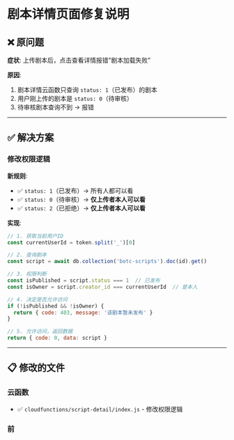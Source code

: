 # 剧本详情页面修复说明

## ❌ 原问题

**症状**: 上传剧本后，点击查看详情报错"剧本加载失败"

**原因**: 
1. 剧本详情云函数只查询 `status: 1`（已发布）的剧本
2. 用户刚上传的剧本是 `status: 0`（待审核）
3. 待审核剧本查询不到 → 报错

---

## ✅ 解决方案

### 修改权限逻辑

**新规则**:
- ✅ `status: 1`（已发布）→ 所有人都可以看
- ✅ `status: 0`（待审核）→ **仅上传者本人可以看**
- ✅ `status: 2`（已拒绝）→ **仅上传者本人可以看**

**实现**:
```javascript
// 1. 获取当前用户ID
const currentUserId = token.split('_')[0]

// 2. 查询剧本
const script = await db.collection('botc-scripts').doc(id).get()

// 3. 权限判断
const isPublished = script.status === 1  // 已发布
const isOwner = script.creator_id === currentUserId  // 是本人

// 4. 决定是否允许访问
if (!isPublished && !isOwner) {
  return { code: 403, message: '该剧本暂未发布' }
}

// 5. 允许访问，返回数据
return { code: 0, data: script }
```

---

## 📋 修改的文件

### 云函数
- ✅ `cloudfunctions/script-detail/index.js` - 修改权限逻辑

### 前
